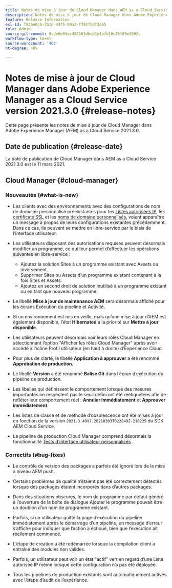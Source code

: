 ```yaml
---
title: Notes de mise à jour de Cloud Manager dans AEM as a Cloud Service version 2021.3.0
description: Notes de mise à jour de Cloud Manager dans Adobe Experience Manager (AEM) version as a Cloud Service 2021.3.0
feature: Release Information
exl-id: f826e0c6-3b1d-44f5-99a2-f792f5df3a55
role: Admin
source-git-commit: 9cde6e63ec452161dbeb1e1bfb10c75f89e2692c
workflow-type: tm+mt
source-wordcount: '462'
ht-degree: 40%

---
```


# Notes de mise à jour de Cloud Manager dans Adobe Experience Manager as a Cloud Service version 2021.3.0 {#release-notes}

Cette page présente les notes de mise à jour de Cloud Manager dans Adobe Experience Manager (AEM) as a Cloud Service 2021.3.0.

## Date de publication {#release-date}

La date de publication de Cloud Manager dans AEM as a Cloud Service 2021.3.0 est le 11 mars 2021.

## Cloud Manager {#cloud-manager}

### Nouveautés {#what-is-new}

* Les clients avec des environnements avec des configurations de nom de domaine personnalisé préexistantes pour les [Listes autorisées IP](/help/implementing/cloud-manager/ip-allow-lists/managing-ip-allow-lists.md#pre-existing-cdn), les [certificats SSL](/help/implementing/cloud-manager/managing-ssl-certifications/managing-certificates.md#pre-existing-cdn) et les [noms de domaine personnalisés](/help/implementing/cloud-manager/custom-domain-names/check-domain-name-status.md#pre-existing-cdn), voient apparaître un message à propos de leurs configurations existantes précédemment. Dans ce cas, ils peuvent se mettre en libre-service par le biais de l’interface utilisateur.

* Les utilisateurs disposant des autorisations requises peuvent désormais modifier un programme, ce qui leur permet d’effectuer les opérations suivantes en libre-service :
   * Ajoutez la solution Sites à un programme existant avec Assets ou inversement.
   * Supprimer Sites ou Assets d’un programme existant contenant à la fois Sites et Assets.
   * Ajoutez un second droit de solution inutilisé à un programme existant ou en tant que nouveau programme.

* Le libellé **Mise à jour de maintenance AEM** sera désormais affiché pour les écrans Exécution du pipeline et Activité.

* Si un environnement est mis en veille, mais qu’une mise à jour d’AEM est également disponible, l’état **Hibernated** a la priorité sur **Mettre à jour disponible**.

* Les utilisateurs peuvent désormais voir leurs rôles Cloud Manager en sélectionnant l’option &quot;Afficher les rôles Cloud Manager&quot; après avoir accédé à l’icône Profil utilisateur (en haut à droite) d’Experience Cloud.

* Pour plus de clarté, le libellé **Application à approuver** a été renommé **Approbation de production**.

* Le libellé **Version** a été renommé **Balise Git** dans l’écran d’exécution du pipeline de production.

* Les libellés qui définissent le comportement lorsque des mesures importantes ne respectent pas le seuil défini ont été réétiquetées afin de refléter leur comportement réel : **Annuler immédiatement** et **Approuver immédiatement**.

* Les listes de classe et de méthode d’obsolescence ont été mises à jour en fonction de la version `2021.3.4997.20210303T022849Z-210225` du SDK AEM Cloud Service.

* Le pipeline de production Cloud Manager comprend désormais la fonctionnalité [Tests d’interface utilisateur personnalisés](/help/implementing/cloud-manager/functional-testing.md#custom-ui-testing) .

### Correctifs  {#bug-fixes}

* Le contrôle de version des packages a parfois été ignoré lors de la mise à niveau AEM push.

* Certains problèmes de qualité n’étaient pas été correctement détectés lorsque des packages étaient incorporés dans d’autres packages.

* Dans des situations obscures, le nom de programme par défaut généré à l’ouverture de la boîte de dialogue Ajouter le programme pouvait être un doublon d’un nom de programme existant.

* Parfois, si un utilisateur quitte la page d’exécution du pipeline immédiatement après le démarrage d’un pipeline, un message d’erreur s’affiche pour indiquer que l’action a échoué, bien que l’exécution ait réellement commencé.

* L’étape de création a été redémarrée lorsque la compilation client a entraîné des modules non valides.

* Parfois, un utilisateur peut voir un état &quot;actif&quot; vert en regard d’une Liste autorisée IP même lorsque cette configuration n’a pas été déployée.

* Tous les pipelines de production existants sont automatiquement activés avec l’étape d’audit de l’expérience.
